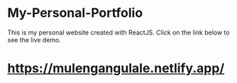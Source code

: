 # My-Personal-Portfolio
This is my personal website created with ReactJS. Click on the link below to see the live demo.
# https://mulengangulale.netlify.app/
